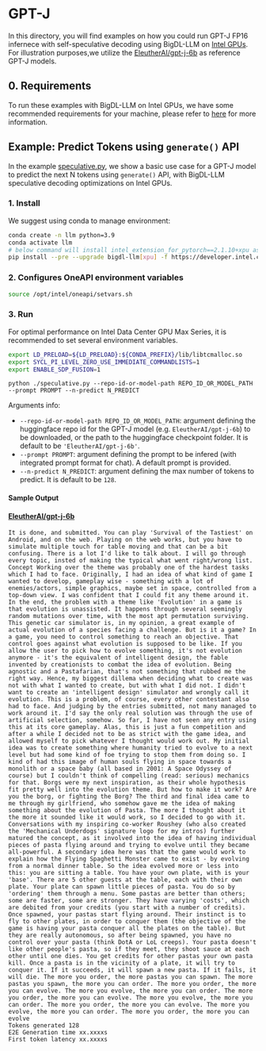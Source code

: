 # GPT-J
In this directory, you will find examples on how you could run GPT-J FP16 infernece with self-speculative decoding using BigDL-LLM on [Intel GPUs](../README.md). For illustration purposes,we utilize the [EleutherAI/gpt-j-6b](https://huggingface.co/EleutherAI/gpt-j-6b) as reference GPT-J models.

## 0. Requirements
To run these examples with BigDL-LLM on Intel GPUs, we have some recommended requirements for your machine, please refer to [here](../README.md#recommended-requirements) for more information.

## Example: Predict Tokens using `generate()` API
In the example [speculative.py](./speculative.py), we show a basic use case for a GPT-J model to predict the next N tokens using `generate()` API, with BigDL-LLM speculative decoding optimizations on Intel GPUs.
### 1. Install
We suggest using conda to manage environment:
```bash
conda create -n llm python=3.9
conda activate llm
# below command will install intel_extension_for_pytorch==2.1.10+xpu as default
pip install --pre --upgrade bigdl-llm[xpu] -f https://developer.intel.com/ipex-whl-stable-xpu
```
### 2. Configures OneAPI environment variables
```bash
source /opt/intel/oneapi/setvars.sh
```

### 3. Run

For optimal performance on Intel Data Center GPU Max Series, it is recommended to set several environment variables.
```bash
export LD_PRELOAD=${LD_PRELOAD}:${CONDA_PREFIX}/lib/libtcmalloc.so
export SYCL_PI_LEVEL_ZERO_USE_IMMEDIATE_COMMANDLISTS=1
export ENABLE_SDP_FUSION=1
```

```
python ./speculative.py --repo-id-or-model-path REPO_ID_OR_MODEL_PATH --prompt PROMPT --n-predict N_PREDICT
```

Arguments info:
- `--repo-id-or-model-path REPO_ID_OR_MODEL_PATH`: argument defining the huggingface repo id for the GPT-J model (e.g. `EleutherAI/gpt-j-6b`) to be downloaded, or the path to the huggingface checkpoint folder. It is default to be `'EleutherAI/gpt-j-6b'`.
- `--prompt PROMPT`: argument defining the prompt to be infered (with integrated prompt format for chat). A default prompt is provided.
- `--n-predict N_PREDICT`: argument defining the max number of tokens to predict. It is default to be `128`.

#### Sample Output
#### [EleutherAI/gpt-j-6b](https://huggingface.co/EleutherAI/gpt-j-6b)
```log
It is done, and submitted. You can play 'Survival of the Tastiest' on Android, and on the web. Playing on the web works, but you have to simulate multiple touch for table moving and that can be a bit confusing. There is a lot I'd like to talk about. I will go through every topic, insted of making the typical what went right/wrong list. Concept Working over the theme was probably one of the hardest tasks which I had to face. Originally, I had an idea of what kind of game I wanted to develop, gameplay wise - something with a lot of enemies/actors, simple graphics, maybe set in space, controlled from a top-down view. I was confident that I could fit any theme around it. In the end, the problem with a theme like 'Evolution' in a game is that evolution is unassisted. It happens through several seemingly random mutations over time, with the most apt permutation surviving. This genetic car simulator is, in my opinion, a great example of actual evolution of a species facing a challenge. But is it a game? In a game, you need to control something to reach an objective. That control goes against what evolution is supposed to be like. If you allow the user to pick how to evolve something, it's not evolution anymore - it's the equivalent of intelligent design, the fable invented by creationists to combat the idea of evolution. Being agnostic and a Pastafarian, that's not something that rubbed me the right way. Hence, my biggest dillema when deciding what to create was not with what I wanted to create, but with what I did not. I didn't want to create an 'intelligent design' simulator and wrongly call it evolution. This is a problem, of course, every other contestant also had to face. And judging by the entries submitted, not many managed to work around it. I'd say the only real solution was through the use of artificial selection, somehow. So far, I have not seen any entry using this at its core gameplay. Alas, this is just a fun competition and after a while I decided not to be as strict with the game idea, and allowed myself to pick whatever I thought would work out. My initial idea was to create something where humanity tried to evolve to a next level but had some kind of foe trying to stop them from doing so. I kind of had this image of human souls flying in space towards a monolith or a space baby (all based in 2001: A Space Odyssey of course) but I couldn't think of compelling (read: serious) mechanics for that. Borgs were my next inspiration, as their whole hypothesis fit pretty well into the evolution theme. But how to make it work? Are you the borg, or fighting the Borg? The third and final idea came to me through my girlfriend, who somehow gave me the idea of making something about the evolution of Pasta. The more I thought about it the more it sounded like it would work, so I decided to go with it. Conversations with my inspiring co-worker Roushey (who also created the 'Mechanical Underdogs' signature logo for my intros) further matured the concept, as it involved into the idea of having individual pieces of pasta flying around and trying to evolve until they became all-powerful. A secondary idea here was that the game would work to explain how the Flying Spaghetti Monster came to exist - by evolving from a normal dinner table. So the idea evolved more or less into this: you are sitting a table. You have your own plate, with is your 'base'. There are 5 other guests at the table, each with their own plate. Your plate can spawn little pieces of pasta. You do so by 'ordering' them through a menu. Some pastas are better than others; some are faster, some are stronger. They have varying 'costs', which are debited from your credits (you start with a number of credits). Once spawned, your pastas start flying around. Their instinct is to fly to other plates, in order to conquer them (the objective of the game is having your pasta conquer all the plates on the table). But they are really autonomous, so after being spawned, you have no control over your pasta (think DotA or LoL creeps). Your pasta doesn't like other people's pasta, so if they meet, they shoot sauce at each other until one dies. You get credits for other pastas your own pasta kill. Once a pasta is in the vicinity of a plate, it will try to conquer it. If it succeeds, it will spawn a new pasta. If it fails, it will die. The more you order, the more pastas you can spawn. The more pastas you spawn, the more you can order. The more you order, the more you can evolve. The more you evolve, the more you can order. The more you order, the more you can evolve. The more you evolve, the more you can order. The more you order, the more you can evolve. The more you evolve, the more you can order. The more you order, the more you can evolve
Tokens generated 128
E2E Generation time xx.xxxxs
First token latency xx.xxxxs
```
